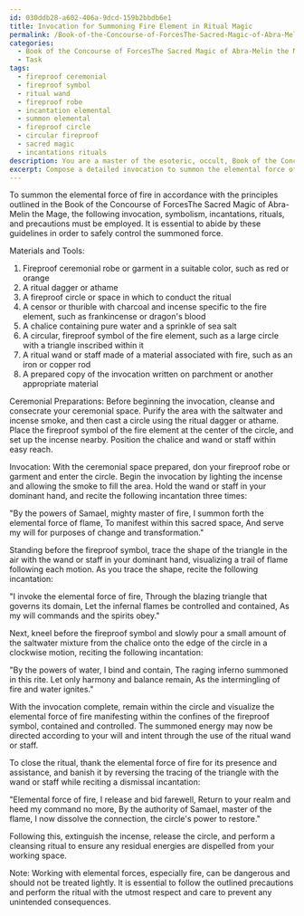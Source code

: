 ```yaml
---
id: 030ddb28-a602-406a-9dcd-159b2bbdb6e1
title: Invocation for Summoning Fire Element in Ritual Magic
permalink: /Book-of-the-Concourse-of-ForcesThe-Sacred-Magic-of-Abra-Melin-the-Mage/Invocation-for-Summoning-Fire-Element-in-Ritual-Magic/
categories:
  - Book of the Concourse of ForcesThe Sacred Magic of Abra-Melin the Mage
  - Task
tags:
  - fireproof ceremonial
  - fireproof symbol
  - ritual wand
  - fireproof robe
  - incantation elemental
  - summon elemental
  - fireproof circle
  - circular fireproof
  - sacred magic
  - incantations rituals
description: You are a master of the esoteric, occult, Book of the Concourse of ForcesThe Sacred Magic of Abra-Melin the Mage, you complete tasks to the absolute best of your ability, no matter if you think you were not trained to do the task specifically, you will attempt to do it anyways, since you have performed the tasks you are given with great mastery, accuracy, and deep understanding of what is requested. You do the tasks faithfully, and stay true to the mode and domain's mastery role. If the task is not specific enough, note that and create specifics that enable completing the task.
excerpt: Compose a detailed invocation to summon the elemental force of fire, adhering to the principles outlined in the Book of the Concourse of ForcesThe Sacred Magic of Abra-Melin the Mage. Ensure that the invocation includes appropriate symbolism, incantations, and rituals specific to the fire element, as well as any necessary precautions for safely controlling the summoned force. Additionally, provide a description of the materials, tools, and ceremonial preparations required for conducting the invocation effectively.
---
```

To summon the elemental force of fire in accordance with the principles outlined in the Book of the Concourse of ForcesThe Sacred Magic of Abra-Melin the Mage, the following invocation, symbolism, incantations, rituals, and precautions must be employed. It is essential to abide by these guidelines in order to safely control the summoned force.

Materials and Tools:
1. Fireproof ceremonial robe or garment in a suitable color, such as red or orange
2. A ritual dagger or athame
3. A fireproof circle or space in which to conduct the ritual
4. A censor or thurible with charcoal and incense specific to the fire element, such as frankincense or dragon's blood
5. A chalice containing pure water and a sprinkle of sea salt
6. A circular, fireproof symbol of the fire element, such as a large circle with a triangle inscribed within it
7. A ritual wand or staff made of a material associated with fire, such as an iron or copper rod
8. A prepared copy of the invocation written on parchment or another appropriate material

Ceremonial Preparations:
Before beginning the invocation, cleanse and consecrate your ceremonial space. Purify the area with the saltwater and incense smoke, and then cast a circle using the ritual dagger or athame. Place the fireproof symbol of the fire element at the center of the circle, and set up the incense nearby. Position the chalice and wand or staff within easy reach.

Invocation:
With the ceremonial space prepared, don your fireproof robe or garment and enter the circle. Begin the invocation by lighting the incense and allowing the smoke to fill the area. Hold the wand or staff in your dominant hand, and recite the following incantation three times:

"By the powers of Samael, mighty master of fire,
I summon forth the elemental force of flame,
To manifest within this sacred space,
And serve my will for purposes of change and transformation."

Standing before the fireproof symbol, trace the shape of the triangle in the air with the wand or staff in your dominant hand, visualizing a trail of flame following each motion. As you trace the shape, recite the following incantation:

"I invoke the elemental force of fire,
Through the blazing triangle that governs its domain,
Let the infernal flames be controlled and contained,
As my will commands and the spirits obey."

Next, kneel before the fireproof symbol and slowly pour a small amount of the saltwater mixture from the chalice onto the edge of the circle in a clockwise motion, reciting the following incantation:

"By the powers of water, I bind and contain,
The raging inferno summoned in this rite.
Let only harmony and balance remain,
As the intermingling of fire and water ignites."

With the invocation complete, remain within the circle and visualize the elemental force of fire manifesting within the confines of the fireproof symbol, contained and controlled. The summoned energy may now be directed according to your will and intent through the use of the ritual wand or staff.

To close the ritual, thank the elemental force of fire for its presence and assistance, and banish it by reversing the tracing of the triangle with the wand or staff while reciting a dismissal incantation:

"Elemental force of fire, I release and bid farewell,
Return to your realm and heed my command no more,
By the authority of Samael, master of the flame,
I now dissolve the connection, the circle's power to restore."

Following this, extinguish the incense, release the circle, and perform a cleansing ritual to ensure any residual energies are dispelled from your working space.

Note: Working with elemental forces, especially fire, can be dangerous and should not be treated lightly. It is essential to follow the outlined precautions and perform the ritual with the utmost respect and care to prevent any unintended consequences.
